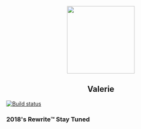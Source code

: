 <p align="center">
    <img src="https://i.imgur.com/HfZPLaa.png" width="180"/>
    <h2 align="center">Valerie</h2>
</p>

[![Build status](https://ci.appveyor.com/api/projects/status/4waeo1bbaxih3dpy?svg=true)](https://ci.appveyor.com/project/Yucked/valerie)

### 2018's Rewrite:tm: Stay Tuned

